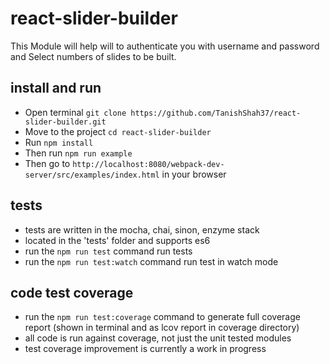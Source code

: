 # react-slider-builder
This Module will help will to authenticate you with username and password and Select numbers of slides to be built.


## install and run

- Open terminal `git clone https://github.com/TanishShah37/react-slider-builder.git`
- Move to the project `cd react-slider-builder`
- Run `npm install`
- Then run `npm run example`
- Then go to `http://localhost:8080/webpack-dev-server/src/examples/index.html` in your browser


## tests
- tests are written in the mocha, chai, sinon, enzyme stack
- located in the 'tests' folder and supports es6
- run the `npm run test` command run tests
- run the `npm run test:watch` command run test in watch mode

## code test coverage
- run the `npm run test:coverage` command to generate full coverage report (shown in terminal and as lcov report in coverage directory)
- all code is run against coverage, not just the unit tested modules
- test coverage improvement is currently a work in progress

